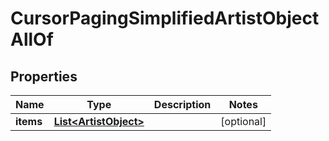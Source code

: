 

# CursorPagingSimplifiedArtistObjectAllOf


## Properties

| Name | Type | Description | Notes |
|------------ | ------------- | ------------- | -------------|
|**items** | [**List&lt;ArtistObject&gt;**](ArtistObject.md) |  |  [optional] |



